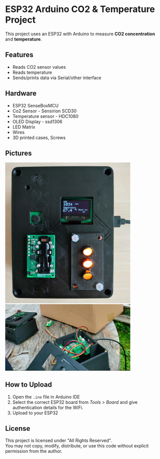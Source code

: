 # ESP32 Arduino CO2 & Temperature Project

This project uses an ESP32 with Arduino to measure **CO2 concentration** and **temperature**.

## Features
- Reads CO2 sensor values
- Reads temperature
- Sends/prints data via Serial/other interface

## Hardware
- ESP32 SenseBoxMCU
- Co2 Sensor - Sensirion SCD30 
- Temperature sensor -  HDC1080
- OLED Display - ssd1306 
- LED Matrix
- Wires
- 3D printed cases, Screws

## Pictures

<img src="SenseBox_Pictures/sensebox_pic.jpg" alt="SenseBox Overview" width="400"/>

<img src="SenseBox_Pictures/sensebox_inside_pic.jpg" alt="Wiring Diagram" width="400"/>

## How to Upload
1. Open the `.ino` file in Arduino IDE
2. Select the correct ESP32 board from *Tools > Board* and give authentication details for the WiFi.
3. Upload to your ESP32

## License
This project is licensed under "All Rights Reserved".  
You may not copy, modify, distribute, or use this code without explicit permission from the author.

